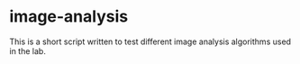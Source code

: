 # image-analysis

This is a short script written to test different image analysis algorithms used in the lab.
